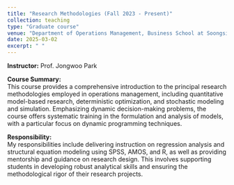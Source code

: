 ```yaml
---
title: "Research Methodologies (Fall 2023 - Present)"
collection: teaching
type: "Graduate course"
venue: "Department of Operations Management, Business School at Soongsil University"
date: 2025-03-02
excerpt: " "
---
```


**Instructor:** Prof. Jongwoo Park

**Course Summary:** <br>
This course provides a comprehensive introduction to the principal research methodologies employed in operations management, including quantitative model-based research, deterministic optimization, and stochastic modeling and simulation. Emphasizing dynamic decision-making problems, the course offers systematic training in the formulation and analysis of models, with a particular focus on dynamic programming techniques. <br>

**Responsibility:** <br>
My responsibilities include delivering instruction on regression analysis and structural equation modeling using SPSS, AMOS, and R, as well as providing mentorship and guidance on research design. This involves supporting students in developing robust analytical skills and ensuring the methodological rigor of their research projects.
